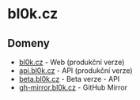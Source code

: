# bl0k.cz

## Domeny

- [bl0k.cz](https://bl0k.cz/) - Web (produkční verze)
- [api.bl0k.cz](https://api.bl0k.cz/) - API (produkční verze)
- [beta.bl0k.cz](https://api.bl0k.cz/) - Beta verze - API
- [gh-mirror.bl0k.cz](https://gh-mirror.bl0k.cz/) - GitHub Mirror

